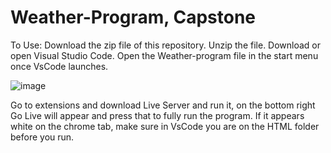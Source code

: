 # Weather-Program, Capstone

To Use:
Download the zip file of this repository. 
Unzip the file.
Download or open Visual Studio Code.
Open the Weather-program file in the start menu once VsCode launches.

![image](https://user-images.githubusercontent.com/104588184/169717546-2f8f4cd6-179f-486b-b6a7-accd0b35f64d.png)

Go to extensions and download Live Server and run it, on the bottom right Go Live will appear and press that to fully run the program.
If it appears white on the chrome tab, make sure in VsCode you are on the HTML folder before you run. 
